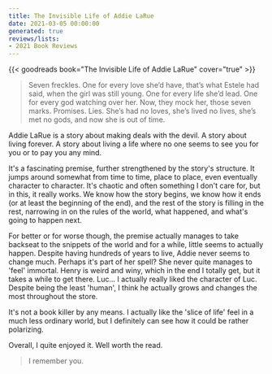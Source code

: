 ```yaml
---
title: The Invisible Life of Addie LaRue
date: 2021-03-05 00:00:00
generated: true
reviews/lists:
- 2021 Book Reviews
---
```

{{< goodreads book="The Invisible Life of Addie LaRue" cover="true" >}}

> Seven freckles. One for every love she’d have, that’s what Estele had said, when the girl was still young. One for every life she’d lead. One for every god watching over her. Now, they mock her, those seven marks. Promises. Lies. She’s had no loves, she’s lived no lives, she’s met no gods, and now she is out of time.

Addie LaRue is a story about making deals with the devil. A story about living forever. A story about living a life where no one seems to see you for you or to pay you any mind.  

<!--more-->

It's a fascinating premise, further strengthened by the story's structure. It jumps around somewhat from time to time, place to place, even eventually character to character. It's chaotic and often something I don't care for, but in this, it really works. We know how the story begins, we know how it ends (or at least the beginning of the end), and the rest of the story is filling in the rest, narrowing in on the rules of the world, what happened, and what's going to happen next.  

For better or for worse though, the premise actually manages to take backseat to the snippets of the world and for a while, little seems to actually happen. Despite having hundreds of years to live, Addie never seems to change much. Perhaps it's part of her spell? She never quite manages to 'feel' immortal. Henry is weird and winy, which in the end I totally get, but it takes a while to get there. Luc... I actually really liked the character of Luc. Despite being the least 'human', I think he actually grows and changes the most throughout the store.  

It's not a book killer by any means. I actually like the 'slice of life' feel in a much less ordinary world, but I definitely can see how it could be rather polarizing.  

Overall, I quite enjoyed it. Well worth the read.  

> I remember you.


